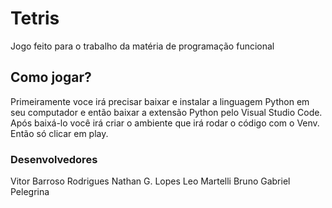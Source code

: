 # Tetris
Jogo feito para o trabalho da matéria de programação funcional

## Como jogar?
Primeiramente voce irá precisar baixar e instalar a linguagem Python em seu computador e então baixar a extensão Python pelo Visual Studio Code.
<br> Após baixá-lo você irá criar o ambiente que irá rodar o código com o Venv.
<br> Então só clicar em play.

### Desenvolvedores
Vitor Barroso Rodrigues
Nathan G. Lopes
Leo Martelli
Bruno Gabriel Pelegrina
